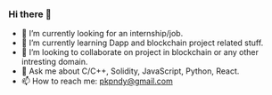 ### Hi there 👋


- 🔭 I’m currently looking for an internship/job.
- 🌱 I’m currently learning Dapp and blockchain project related stuff.
- 👯 I’m looking to collaborate on project in blockchain or any other intresting domain.
- 💬 Ask me about C/C++, Solidity, JavaScript, Python, React.
- 📫 How to reach me: pkpndy@gmail.com

